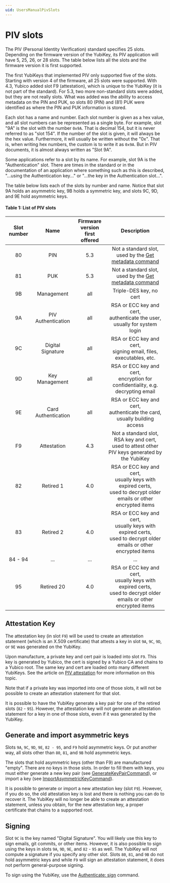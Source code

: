 ```yaml
---
uid: UsersManualPivSlots
---
```


<!-- Copyright 2021 Yubico AB

Licensed under the Apache License, Version 2.0 (the "License");
you may not use this file except in compliance with the License.
You may obtain a copy of the License at

    http://www.apache.org/licenses/LICENSE-2.0

Unless required by applicable law or agreed to in writing, software
distributed under the License is distributed on an "AS IS" BASIS,
WITHOUT WARRANTIES OR CONDITIONS OF ANY KIND, either express or implied.
See the License for the specific language governing permissions and
limitations under the License. -->

# PIV slots

The PIV (Personal Identity Verification) standard specifies 25 slots. Depending on the
firmware version of the YubiKey, its PIV application will have 5, 25, 26, or 28 slots.
The table below lists all the slots and the firmware version it is first supported.

The first YubiKeys that implemented PIV only supported five of the slots. Starting with
version 4 of the firmware, all 25 slots were supported. With 4.3, Yubico added slot F9
(attestation), which is unique to the YubiKey (it is not part of the standard). For 5.3,
two more non-standard slots were added, but they are not really slots. What was added was
the ability to access metadata on the PIN and PUK, so slots 80 (PIN) and (81) PUK were
identified as where the PIN and PUK information is stored.

Each slot has a name and number. Each slot number is given as a hex value, and all slot
numbers can be represented as a single byte. For example, slot "9A" is the slot with the
number `0x9A`. That is decimal 154, but it is never referred to as "slot 154". If the
number of the slot is given, it will always be the hex value. Furthermore, it will
usually be written without the "0x". That is, when writing hex numbers, the custom is to
write it as `0x9A`. But in PIV documents, it is almost always written as "Slot 9A".

Some applications refer to a slot by its name. For example, slot 9A is the
"Authentication" slot. There are times in the standard or in the documentation of an
application where something such as this is described, "...using the Authentication
key..." or "...the key in the Authentication slot...".

The table below lists each of the slots by number and name. Notice that slot 9A holds
an asymmetric key, 9B holds a symmetric key, and slots 9C, 9D, and 9E hold asymmetric
keys.

#### Table 1: List of PIV slots
| Slot number | Name | Firmware version<br/>first offered | Description |
| :---: | :---: | :---: | :---: |
| 80 | PIN | 5.3 | Not a standard slot, used by the [Get metadata command](xref:Yubico.YubiKey.Piv.Commands.GetMetadataCommand) |
| 81 | PUK | 5.3 | Not a standard slot, used by the [Get metadata command](xref:Yubico.YubiKey.Piv.Commands.GetMetadataCommand) |
| 9B | Management | all | Triple-DES key, no cert |
| 9A | PIV Authentication | all | RSA or ECC key and cert,<br/>authenticate the user, usually for system login |
| 9C | Digital Signature | all | RSA or ECC key and cert,<br/>signing email, files, executables, etc. |
| 9D | Key Management | all | RSA or ECC key and cert,<br/>encryption for confidentiality, e.g. decrypting email |
| 9E | Card Authentication | all | RSA or ECC key and cert,<br/>authenticate the card, usually building access |
| F9 | Attestation | 4.3 | Not a standard slot,<br/>RSA key and cert,<br/>used to attest other PIV keys generated by the YubiKey |
| 82 | Retired 1 | 4.0 | RSA or ECC key and cert,<br/>usually keys with expired certs,<br/>used to decrypt older emails or other encrypted items |
| 83 | Retired 2 | 4.0 | RSA or ECC key and cert,<br/>usually keys with expired certs,<br/>used to decrypt older emails or other encrypted items |
| 84 - 94 | ... | ... | ... |
| 95 | Retired 20 | 4.0 | RSA or ECC key and cert,<br/>usually keys with expired certs,<br/>used to decrypt older emails or other encrypted items |

## Attestation Key

The attestation key (in slot `F9`) will be used to create an attestation statement (which
is an X.509 certificate) that attests a key in slot `9A`, `9C`, `9D`, or `9E` was
generated on the YubiKey.

Upon manufacture, a private key and cert pair is loaded into slot `F9`. This key is
generated by Yubico, the cert is signed by a Yubico CA and chains to a Yubico root. The
same key and cert are loaded onto many different YubiKeys. See the article on
[PIV attestation](attestation.md) for more information on this topic.

Note that if a private key was imported into one of those slots, it will not be possible
to create an attestation statement for that slot.

It is possible to have the YubiKey generate a key pair for one of the retired slots
(`82` - `95`). However, the attestation key will not generate an attestation statement for
a key in one of those slots, even if it was generated by the YubiKey.

## Generate and import asymmetric keys

Slots `9A`, `9C`, `9D`, `9E`, `82 - 95`, and `F9` hold asymmetric keys. Or put another
way, all slots other than `80`, `81`, and `9B` hold asymmetric keys.

The slots that hold asymmetric keys (other than F9) are manufactured "empty". There are no
keys in those slots. In order to fill them with keys, you must either generate a new key
pair (see
[GenerateKeyPairCommand](xref:Yubico.YubiKey.Piv.Commands.GenerateKeyPairCommand)),
or import a key (see
[ImportAsymmetricKeyCommand](xref:Yubico.YubiKey.Piv.Commands.ImportAsymmetricKeyCommand)).

It is possible to generate or import a new attestation key (slot `F9`). However, if you do
so, the old attestation key is lost and there is nothing you can do to recover it. The
YubiKey will no longer be able to create an attestation statement, unless you obtain, for
the new attestation key, a proper certificate that chains to a supported root.

## Signing

Slot `9C` is the key named "Digital Signature". You will likely use this key to sign
emails, git commits, or other items. However, it is also possible to sign using the keys
in slots `9A`, `9D`, `9E`, and `82` - `95` as well. The YubiKey will not compute a
signature if you specify any other slot. Slots `80`, `81`, and `9B` do not hold asymmetric
keys and while `F9` will sign an attestation statement, it does not perform
general-purpose signing.

To sign using the YubiKey, use the [Authenticate: sign](commands.md#authenticate-sign)
command.
